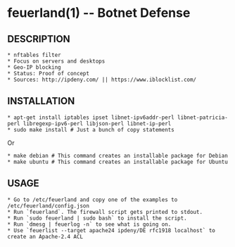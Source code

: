 feuerland(1) -- Botnet Defense
==============================

## DESCRIPTION

	* nftables filter
	* Focus on servers and desktops
	* Geo-IP blocking
	* Status: Proof of concept
	* Sources: http://ipdeny.com/ || https://www.iblocklist.com/

## INSTALLATION

	* apt-get install iptables ipset libnet-ipv6addr-perl libnet-patricia-perl libregexp-ipv6-perl libjson-perl libnet-ip-perl
	* sudo make install # Just a bunch of copy statements

Or

	* make debian # This command creates an installable package for Debian
	* make ubuntu # This command creates an installable package for Ubuntu

## USAGE

	* Go to /etc/feuerland and copy one of the examples to /etc/feuerland/config.json
	* Run `feuerland`. The firewall script gets printed to stdout.
	* Run `sudo feuerland | sudo bash` to install the script.
	* Run `dmesg | feuerlog -n` to see what is going on.
	* Use `feuerlist --target apache24 ipdeny/DE rfc1918 localhost` to create an Apache-2.4 ACL


